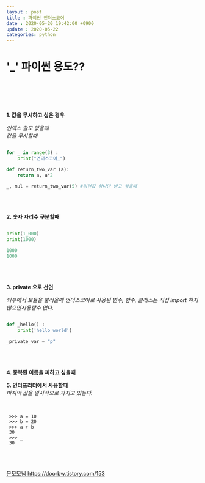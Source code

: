 ```yaml
---
layout : post
title : 파이썬 언더스코어
date : 2020-05-20 19:42:00 +0900
update : 2020-05-22
categories: python
---
```


<h1>'_'  파이썬 용도??</h1>
<br>

<br><br>

**1. 값을 무시하고 싶은 경우** 

*인덱스 쓸모 없을때*<br>
*값을 무시할때*<br>
```python 

for _ in range(3) :
    print("언더스코어_")

def return_two_var (a):
    return a, a*2

_, mul = return_two_var(5) #리턴값 하나만 받고 싶을때 

```
<br><br>

**2. 숫자 자리수 구분할때**<br>

```python 

print(1_000)
print(1000)

1000
1000

```
<br><br>

**3. private 으로 선언**

*외부에서 보듈을 불러올때 언더스코어로 사용된 변수, 함수, 클래스는 직접 import 하지 않으면사용할수 없다.* <br>

```python 

def _hello() : 
    print('hello world')

_private_var = "p"

```
<br><br>

**4. 중복된 이름을 피하고 싶을때**<br>

**5. 인터프리터에서 사용할때**<br>
*마지막 값을 일시적으로 가지고 있는다.*<br><br>

```

 >>> a = 10 
 >>> b = 20
 >>> a + b
 30
 >>> _
 30

 ```
<br><br>

<u>문모모님 https://doorbw.tistory.com/153</u>